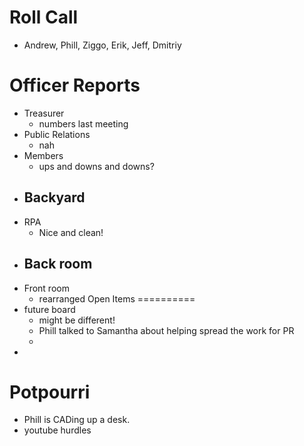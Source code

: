 Roll Call
=========
- Andrew, Phill, Ziggo, Erik, Jeff, Dmitriy
  
Officer Reports
===============
- Treasurer
  - numbers last meeting
- Public Relations
  - nah
- Members
  - ups and downs and downs?
- Backyard
  - 
- RPA
  - Nice and clean!
- Back room
  - 
- Front room
  - rearranged
Open Items
==========
- future board
  - might be different!
  - Phill talked to Samantha about helping spread the work for PR
  - 
- 
Potpourri
=========
- Phill is CADing up a desk.
- youtube hurdles
